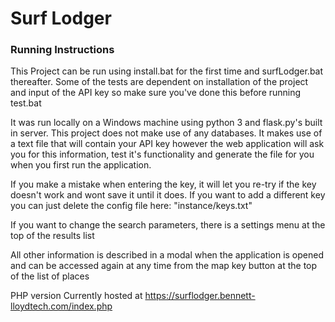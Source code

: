 <h1>Surf Lodger </h1>

<h3>Running Instructions</h3>

<p>This Project can be run using install.bat for the first time and surfLodger.bat thereafter. Some of the tests 
are dependent on installation of the project and input of the API key so make sure you've done this before running
test.bat</p>

<p>It was run locally on a Windows machine using python 3 and flask.py's built in server. This project does not make use
of any databases. It makes use of a text file that will contain your API key however the web application will ask you
for this information, test it's functionality and generate the file for you when you first run the application.</p>

<p>If you make a mistake when entering the key, it will let you re-try if the key doesn't work and wont save it 
until it does. If you want to add a different key you can just delete the config file here:
 "instance/keys.txt"</p>

<p>If you want to change the search parameters, there is a settings menu at the top of the results list</p>

<p>All other information is described in a modal when the application is opened and can be accessed again 
at any time from the map key button at the top of the list of places</p>

<p> PHP version Currently hosted at <a href="https://surflodger.bennett-lloydtech.com/index.php">https://surflodger.bennett-lloydtech.com/index.php</a></p>
